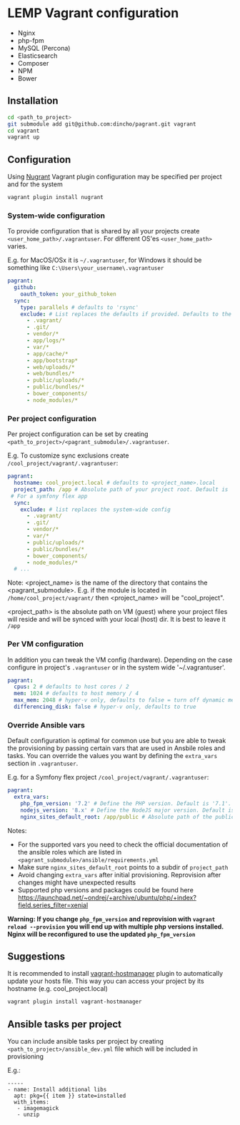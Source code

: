 LEMP Vagrant configuration
==========================

- Nginx
- php-fpm
- MySQL (Percona)
- Elasticsearch
- Composer
- NPM
- Bower


## Installation

```bash
cd <path_to_project>
git submodule add git@github.com:dincho/pagrant.git vagrant
cd vagrant
vagrant up
```

## Configuration

Using [Nugrant](https://github.com/maoueh/nugrant) Vagrant plugin configuration may be specified per project and for the system

```bash
vagrant plugin install nugrant
```

### System-wide configuration

To provide configuration that is shared by all your projects create `<user_home_path>/.vagrantuser`. For different OS'es `<user_home_path>` varies.

E.g. for MacOS/OSx it is `~/.vagrantuser`, for Windows it should be something like `C:\Users\your_username\.vagrantuser`

```yml
pagrant:
  github:
    oauth_token: your_github_token
  sync:
    type: parallels # defaults to 'rsync'
    exclude: # List replaces the defaults if provided. Defaults to the list below.
      - .vagrant/
      - .git/
      - vendor/*
      - app/logs/*
      - var/*
      - app/cache/*
      - app/bootstrap*
      - web/uploads/*
      - web/bundles/*
      - public/uploads/*
      - public/bundles/*
      - bower_components/
      - node_modules/*
```

### Per project configuration

Per project configuration can be set by creating `<path_to_project>/<pagrant_submodule>/.vagrantuser`.

E.g. To customize sync exclusions create `/cool_project/vagrant/.vagrantuser`:

```yml
pagrant:
  hostname: cool_project.local # defaults to <project_name>.local
  project_path: /app # Absolute path of your project root. Default is '/app'
 # For a symfony flex app
  sync:
    exclude: # list replaces the system-wide config
      - .vagrant/
      - .git/
      - vendor/*
      - var/*
      - public/uploads/*
      - public/bundles/*
      - bower_components/
      - node_modules/*
  # ...
```

Note: <project_name> is the name of the directory that contains the <pagrant_submodule>. E.g. if the module is located in `/home/cool_project/vagrant/` then <project_name> will be "cool_project".

<project_path> is the absolute path on VM (guest) where your project files will reside and will be synced with your local (host) dir. It is best to leave it `/app`

### Per VM configuration

In addition you can tweak the VM config (hardware). Depending on the case configure in project's `.vagrantuser` or in the system wide '~/.vagrantuser'.

```yml
pagrant:
  cpus: 2 # defaults to host cores / 2
  mem: 1024 # defaults to host memory / 4
  max_mem: 2048 # hyper-v only, defaults to false = turn off dynamic memory
  differencing_disk: false # hyper-v only, defaults to true
```

### Override Ansible vars

Default configuration is optimal for common use but you are able to tweak the provisioning by passing certain vars that are used in Ansbile roles and tasks.
You can override the values you want by defining the `extra_vars` section in `.vagrantuser`.

E.g. for a Symfony flex project `/cool_project/vagrant/.vagrantuser`:

```yml
pagrant:
  extra_vars:
    php_fpm_version: '7.2' # Define the PHP version. Default is '7.1'.
    nodejs_version: '8.x' # Define the NodeJS major version. Default is '6.x'.
    nginx_sites_default_root: /app/public # Absolute path of the public dir. Default is '/app/web'.
```

Notes:

 * For the supported vars you need to check the official documentation of the ansible roles which are listed in `<pagrant_submodule>/ansible/requirements.yml`
 * Make sure `nginx_sites_default_root` points to a subdir of `project_path`
 * Avoid changing `extra_vars` after initial provisioning. Reprovision after changes might have unexpected results
 * Supported php versions and packages could be found here https://launchpad.net/~ondrej/+archive/ubuntu/php/+index?field.series_filter=xenial

**Warning: If you change `php_fpm_version` and reprovision with `vagrant reload --provision` you will end up with multiple php versions installed. Nginx will be reconfigured to use the updated `php_fpm_version`**

## Suggestions

It is recommended to install [vagrant-hostmanager](https://github.com/devopsgroup-io/vagrant-hostmanager) plugin
to automatically update your hosts file. This way you can access your project by its hostname (e.g. cool_project.local)

```bash
vagrant plugin install vagrant-hostmanager
```


## Ansible tasks per project

You can include ansible tasks per project by creating `<path_to_project>/ansible_dev.yml` file which will be included in provisioning

E.g.:

```
-----
- name: Install additional libs
  apt: pkg={{ item }} state=installed
  with_items:
   - imagemagick
   - unzip
```
